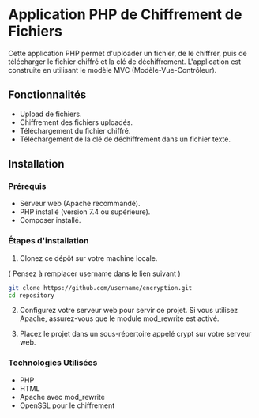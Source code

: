 # Application PHP de Chiffrement de Fichiers

Cette application PHP permet d'uploader un fichier, de le chiffrer, puis de télécharger le fichier chiffré et la clé de déchiffrement. L'application est construite en utilisant le modèle MVC (Modèle-Vue-Contrôleur).

## Fonctionnalités

- Upload de fichiers.
- Chiffrement des fichiers uploadés.
- Téléchargement du fichier chiffré.
- Téléchargement de la clé de déchiffrement dans un fichier texte.

## Installation

### Prérequis

- Serveur web (Apache recommandé).
- PHP installé (version 7.4 ou supérieure).
- Composer installé.

### Étapes d'installation

1. Clonez ce dépôt sur votre machine locale.

  
  
  ( Pensez à remplacer username dans le lien suivant )

   ```sh
   git clone https://github.com/username/encryption.git
   cd repository
```


2. Configurez votre serveur web pour servir ce projet. Si vous utilisez Apache, assurez-vous que le module mod_rewrite est activé.

3. Placez le projet dans un sous-répertoire appelé crypt sur votre serveur web.

### Technologies Utilisées
- PHP
- HTML
- Apache avec mod_rewrite
- OpenSSL pour le chiffrement



